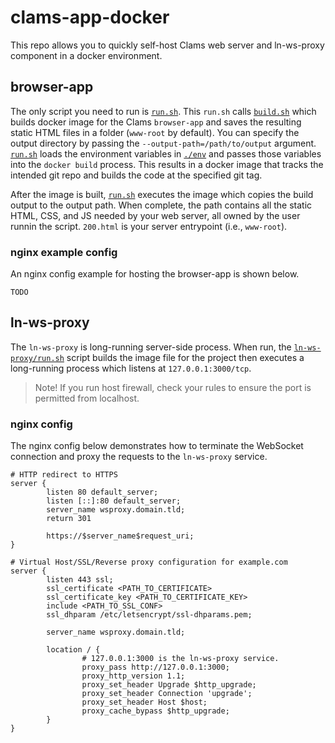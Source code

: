# clams-app-docker

This repo allows you to quickly self-host Clams web server and ln-ws-proxy component in a docker environment.

## browser-app

The only script you need to run is [`run.sh`](./browser-app/run.sh). This `run.sh` calls [`build.sh`](./browser-app/build.sh) which builds docker image for the Clams `browser-app` and saves the resulting static HTML files in a folder (`www-root` by default). You can specify the output directory by passing the `--output-path=/path/to/output` argument. [`run.sh`](./browser-app/run.sh) loads the environment variables in [`./env`](./browser-app/env) and passes those variables into the `docker build` process. This results in a docker image that tracks the intended git repo and builds the code at the specified git tag.

After the image is built, [`run.sh`](./browser-app/run.sh) executes the image which copies the build output to the output path. When complete, the path contains all the static HTML, CSS, and JS needed by your web server, all owned by the user runnin the script. `200.html` is your server entrypoint (i.e., `www-root`).

### nginx example config

An nginx config example for hosting the browser-app is shown below.

```nginx
TODO
```

## ln-ws-proxy

The `ln-ws-proxy` is long-running server-side process. When run, the [`ln-ws-proxy/run.sh`](./ln-ws-proxy/run.sh) script builds the image file for the project then executes a long-running process which listens at `127.0.0.1:3000/tcp`. 

> Note! If you run host firewall, check your rules to ensure the port is permitted from localhost.

### nginx config

The nginx config below demonstrates how to terminate the WebSocket connection and proxy the requests to the `ln-ws-proxy` service.

```nginx
# HTTP redirect to HTTPS
server {
        listen 80 default_server;
        listen [::]:80 default_server;
        server_name wsproxy.domain.tld;
        return 301

        https://$server_name$request_uri;
}

# Virtual Host/SSL/Reverse proxy configuration for example.com
server {
        listen 443 ssl;
        ssl_certificate <PATH_TO_CERTIFICATE>
        ssl_certificate_key <PATH_TO_CERTIFICATE_KEY>
        include <PATH_TO_SSL_CONF>
        ssl_dhparam /etc/letsencrypt/ssl-dhparams.pem;

        server_name wsproxy.domain.tld;

        location / {
                # 127.0.0.1:3000 is the ln-ws-proxy service.
                proxy_pass http://127.0.0.1:3000;
                proxy_http_version 1.1;
                proxy_set_header Upgrade $http_upgrade;
                proxy_set_header Connection 'upgrade';
                proxy_set_header Host $host;
                proxy_cache_bypass $http_upgrade;
        }
}

```
